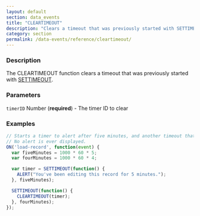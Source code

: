 ```yaml
---
layout: default
section: data_events
title: "CLEARTIMEOUT"
description: "Clears a timeout that was previously started with SETTIMEOUT."
category: section
permalink: /data-events/reference/cleartimeout/
---
```


### Description

The CLEARTIMEOUT function clears a timeout that was previously started with [SETTIMEOUT](/data-events/reference/settimeout/).

### Parameters

`timerID` Number (__required__) - The timer ID to clear

### Examples

```js
// Starts a timer to alert after five minutes, and another timeout that clears the first one after four minutes.
// No alert is ever displayed.
ON('load-record', function(event) {
  var fiveMinutes = 1000 * 60 * 5;
  var fourMinutes = 1000 * 60 * 4;

  var timer = SETTIMEOUT(function() {
    ALERT("You've been editing this record for 5 minutes.");
  }, fiveMinutes);

  SETTIMEOUT(function() {
    CLEARTIMEOUT(timer);
  }, fourMinutes);
});
```